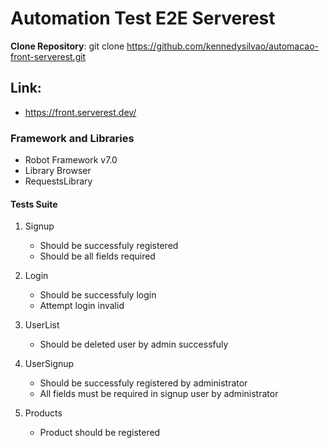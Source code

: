# Automation Test E2E Serverest

**Clone Repository**: git clone https://github.com/kennedysilvao/automacao-front-serverest.git

## Link:
* https://front.serverest.dev/

### Framework and Libraries
* Robot Framework v7.0
* Library Browser
* RequestsLibrary

#### Tests Suite
1. Signup <br>
   - Should be successfuly registered <br>
   - Should be all fields required

2. Login <br>
   - Should be successfuly login <br>
   - Attempt login invalid

3. UserList <br>
   - Should be deleted user by admin successfuly <br>

4. UserSignup <br>
   - Should be successfuly registered by administrator <br>
   - All fields must be required in signup user by administrator <br>

5. Products <br>
   - Product should be registered   <br>